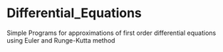 # Differential_Equations
Simple Programs for approximations of first order differential equations using Euler and Runge-Kutta method
